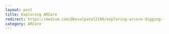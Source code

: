 ```yaml
---
layout: post
title: Exploring ARCore
redirect: https://medium.com/@kevalpatel2106/exploring-arcore-digging-fundamentals-of-ar-9250ea10c8fd
category: ARCore
---
```

